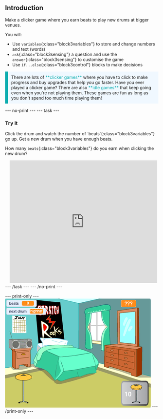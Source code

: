 ## Introduction

Make a clicker game where you earn beats to play new drums at bigger venues.

You will:
+ Use `variables`{:class="block3variables"} to store and change numbers and text (words)
+ `ask`{:class="block3sensing"} a question and use the `answer`{:class="block3sensing"} to customise the game
+ Use `if...else`{:class="block3control"} blocks to make decisions

<p style="border-left: solid; border-width:10px; border-color: #0faeb0; background-color: aliceblue; padding: 10px;">
There are lots of <span style="color: #0faeb0">**clicker games**</span> where you have to click to make progress and buy upgrades that help you go faster. Have you ever played a clicker game? There are also <span style="color: #0faeb0">**idle games**</span> that keep going even when you're not playing them. These games are fun as long as you don't spend too much time playing them!</p>

--- no-print ---
--- task ---
### Try it
<div style="display: flex; flex-wrap: wrap">
<div style="flex-basis: 175px; flex-grow: 1">  
Click the drum and watch the number of `beats`{:class="block3variables"} go up. Get a new drum when you have enough beats. 

How many `beats`{:class="block3variables"} do you earn when clicking the new drum?
</div>
<div class="scratch-preview" style="margin-left: 15px;">
  <iframe allowtransparency="true" width="485" height="402" src="https://scratch.mit.edu/projects/embed/522323676/?autostart=false" frameborder="0"></iframe>
</div>
</div>
--- /task ---
--- /no-print ---

--- print-only ---
![Completed project](images/showcase_static.png)
--- /print-only ---

